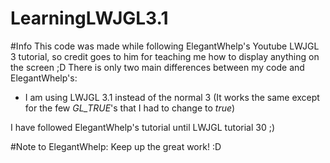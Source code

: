 # LearningLWJGL3.1
#Info
This code was made while following ElegantWhelp's Youtube LWJGL 3 tutorial, so credit goes to him for teaching me how to display anything on the screen ;D
There is only two main differences between my code and ElegantWhelp's:
- I am using LWJGL 3.1 instead of the normal 3 (It works the same except for the few *GL_TRUE*'s that I had to change to *true*)

I have followed ElegantWhelp's tutorial until LWJGL tutorial 30 ;)

#Note to ElegantWhelp:
Keep up the great work! :D
